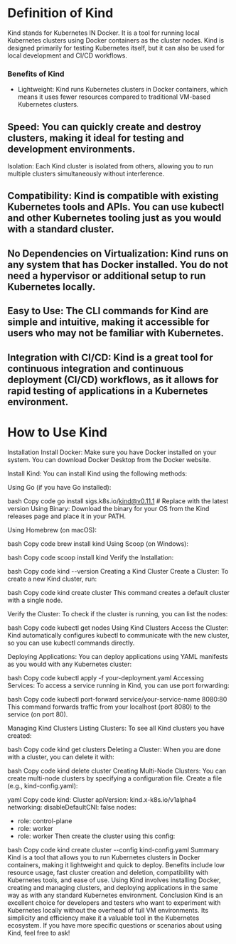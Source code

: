 # Definition of Kind

Kind stands for Kubernetes IN Docker. It is a tool for running local Kubernetes clusters using Docker containers as the cluster nodes. Kind is designed primarily for testing Kubernetes itself, but it can also be used for local development and CI/CD workflows.

### Benefits of Kind
* Lightweight: Kind runs Kubernetes clusters in Docker containers, which means it uses fewer resources compared to traditional VM-based Kubernetes clusters.

## Speed: You can quickly create and destroy clusters, making it ideal for testing and development environments.

Isolation: Each Kind cluster is isolated from others, allowing you to run multiple clusters simultaneously without interference.

## Compatibility: Kind is compatible with existing Kubernetes tools and APIs. You can use kubectl and other Kubernetes tooling just as you would with a standard cluster.

## No Dependencies on Virtualization: Kind runs on any system that has Docker installed. You do not need a hypervisor or additional setup to run Kubernetes locally.

## Easy to Use: The CLI commands for Kind are simple and intuitive, making it accessible for users who may not be familiar with Kubernetes.

## Integration with CI/CD: Kind is a great tool for continuous integration and continuous deployment (CI/CD) workflows, as it allows for rapid testing of applications in a Kubernetes environment.

# How to Use Kind
Installation
Install Docker: Make sure you have Docker installed on your system. You can download Docker Desktop from the Docker website.

Install Kind: You can install Kind using the following methods:

Using Go (if you have Go installed):

bash
Copy code
go install sigs.k8s.io/kind@v0.11.1  # Replace with the latest version
Using Binary: Download the binary for your OS from the Kind releases page and place it in your PATH.

Using Homebrew (on macOS):

bash
Copy code
brew install kind
Using Scoop (on Windows):

bash
Copy code
scoop install kind
Verify the Installation:

bash
Copy code
kind --version
Creating a Kind Cluster
Create a Cluster: To create a new Kind cluster, run:

bash
Copy code
kind create cluster
This command creates a default cluster with a single node.

Verify the Cluster: To check if the cluster is running, you can list the nodes:

bash
Copy code
kubectl get nodes
Using Kind Clusters
Access the Cluster: Kind automatically configures kubectl to communicate with the new cluster, so you can use kubectl commands directly.

Deploying Applications: You can deploy applications using YAML manifests as you would with any Kubernetes cluster:

bash
Copy code
kubectl apply -f your-deployment.yaml
Accessing Services: To access a service running in Kind, you can use port forwarding:

bash
Copy code
kubectl port-forward service/your-service-name 8080:80
This command forwards traffic from your localhost (port 8080) to the service (on port 80).

Managing Kind Clusters
Listing Clusters: To see all Kind clusters you have created:

bash
Copy code
kind get clusters
Deleting a Cluster: When you are done with a cluster, you can delete it with:

bash
Copy code
kind delete cluster
Creating Multi-Node Clusters: You can create multi-node clusters by specifying a configuration file. Create a file (e.g., kind-config.yaml):

yaml
Copy code
kind: Cluster
apiVersion: kind.x-k8s.io/v1alpha4
networking:
  disableDefaultCNI: false
nodes:
  - role: control-plane
  - role: worker
  - role: worker
Then create the cluster using this config:

bash
Copy code
kind create cluster --config kind-config.yaml
Summary
Kind is a tool that allows you to run Kubernetes clusters in Docker containers, making it lightweight and quick to deploy.
Benefits include low resource usage, fast cluster creation and deletion, compatibility with Kubernetes tools, and ease of use.
Using Kind involves installing Docker, creating and managing clusters, and deploying applications in the same way as with any standard Kubernetes environment.
Conclusion
Kind is an excellent choice for developers and testers who want to experiment with Kubernetes locally without the overhead of full VM environments. Its simplicity and efficiency make it a valuable tool in the Kubernetes ecosystem. If you have more specific questions or scenarios about using Kind, feel free to ask!










